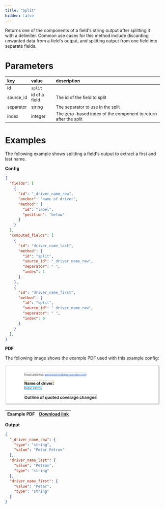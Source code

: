 ```yaml
---
title: "Split"
hidden: false
---
```

Returns one of the components of a field's string output after splitting it with a delimiter. Common use cases for this method include discarding unwanted data from a field's output, and splitting output from one field into separate fields.

Parameters
====
| key       | value         | description                                                  |
| :-------- | :------------ | :----------------------------------------------------------- |
| id        | `split`       |                                                              |
| source_id | id of a field | The id of the field to split                                 |
| separator | string        | The separator to use in the split                            |
| index     | integer       | The zero-based index of the component to return after the split |

Examples
====

The following example shows splitting a field's output to extract a first and last name.

**Config**

```json
{
  "fields": [
    {
      "id": "_driver_name_raw",
      "anchor": "name of driver",
      "method": {
        "id": "label",
        "position": "below"
      }
    }
  ],
  "computed_fields": [
    {
      "id": "driver_name_last",
      "method": {
        "id": "split",
        "source_id": "_driver_name_raw",
        "separator": " ",
        "index": 1
      }
    },
    {
      "id": "driver_name_first",
      "method": {
        "id": "split",
        "source_id": "_driver_name_raw",
        "separator": " ",
        "index": 0
      }
    }
  ],
}
```



**PDF**

The following image shows the example PDF used with this example config:

![Click to enlarge](https://raw.githubusercontent.com/sensible-hq/sensible-docs/main/readme-sync/assets/v0/images/final/split.png)

| Example PDF | [Download link](https://raw.githubusercontent.com/sensible-hq/sensible-docs/main/readme-sync/assets/v0/pdfs/split.pdf) |
| --------------------- | ------------------------------------------------------------ |

**Output**

```json
{
  "_driver_name_raw": {
    "type": "string",
    "value": "Petar Petrov"
  },
  "driver_name_last": {
    "value": "Petrov",
    "type": "string"
  },
  "driver_name_first": {
    "value": "Petar",
    "type": "string"
  }
}
```

